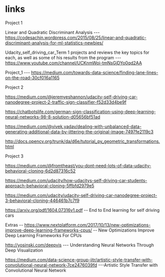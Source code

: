 # links

Project 1

Linear and Quadratic Discriminant Analysis --- https://codesachin.wordpress.com/2015/08/25/linear-and-quadratic-discriminant-analysis-for-ml-statistics-newbies/

Udacity_self_driving_car_Term 1 projects and reviews the key topics for each, as well as some of his results from the program --- https://www.youtube.com/channel/UCKnmWoi-tmNsGjDYo0qd2AA

Project_1 ---  https://medium.com/towards-data-science/finding-lane-lines-on-the-road-30cf016a1165



Project 2

https://medium.com/@jeremyeshannon/udacity-self-driving-car-nanodegree-project-2-traffic-sign-classifier-f52d33d4be9f

https://chatbotslife.com/german-sign-classification-using-deep-learning-neural-networks-98-8-solution-d05656bf51ad

https://medium.com/@vivek.yadav/dealing-with-unbalanced-data-generating-additional-data-by-jittering-the-original-image-7497fe2119c3

http://docs.opencv.org/trunk/da/d6e/tutorial_py_geometric_transformations.html


Project 3

https://medium.com/@fromtheast/you-dont-need-lots-of-data-udacity-behavioral-cloning-6d2d87316c52

https://medium.com/udacity/how-udacitys-self-driving-car-students-approach-behavioral-cloning-5ffbfd2979e5

https://medium.com/udacity/udacity-self-driving-car-nanodegree-project-3-behavioral-cloning-446461b7c7f9

https://arxiv.org/pdf/1604.07316v1.pdf -- End to End learning for self driving cars


Extras --
https://www.nextplatform.com/2017/10/13/new-optimizations-improve-deep-learning-frameworks-cpus/ -- New Optimizations Improve Deep Learning Frameworks For CPUs


http://yosinski.com/deepvis --- Understanding Neural Networks Through Deep Visualization


https://medium.com/data-science-group-iitr/artistic-style-transfer-with-convolutional-neural-network-7ce2476039fd ---Artistic Style Transfer with Convolutional Neural Network
